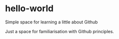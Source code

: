 # hello-world
Simple space for learning a little about Github

Just a space for familiarisation with Github principles.
